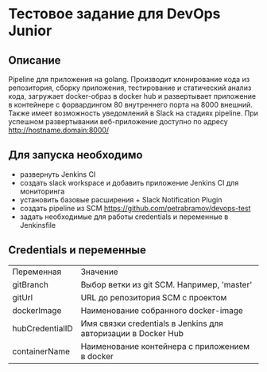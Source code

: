 # Тестовое задание для DevOps Junior

## Описание
Pipeline для приложения на golang. Производит клонирование кода из репозитория, сборку приложения, тестирование и статический анализ кода, загружает docker-образ в docker hub и развертывает приложение в контейнере с форвардингом 80 внутреннего порта на 8000 внешний. Также имеет возможность уведомлений в Slack на стадиях pipeline. При успешном развертывании веб-приложение доступно по адресу http://hostname.domain:8000/

## Для запуска необходимо
- развернуть Jenkins CI
- создать slack workspace и добавить приложение Jenkins CI для мониторинга
- установить базовые расширения + Slack Notification Plugin
- создать pipeline из SCM https://github.com/petrabramov/devops-test
- задать необходимые для работы credentials и переменные в Jenkinsfile

## Credentials и переменные
<table>
    <tr>
        <td>Переменная</td>
        <td>Значение</td>
    </tr>
    <tr>
        <td>gitBranch</td>
        <td>Выбор ветки из git SCM. Например, 'master'</td>
    </tr>
    <tr>
        <td>gitUrl</td>
        <td>URL до репозитория SCM с проектом</td>
    </tr>
    <tr>
        <td>dockerImage</td>
        <td>Наименование собранного docker-image</td>
    </tr>
    <tr>
        <td>hubCredentialID</td>
        <td>Имя связки credentials в Jenkins для авторизации в Docker Hub</td>
    </tr>
    <tr>
        <td>containerName</td>
        <td>Наименование контейнера с приложением в docker</td>
    </tr>
</table>